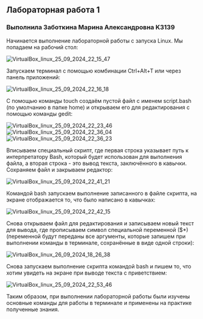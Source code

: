## Лабораторная работа 1
### Выполнила Заботкина Марина Александровна K3139
Начинается выполнение лабораторной работы с запуска Linux. Мы попадаем на рабочий стол:

![VirtualBox_linux_25_09_2024_22_15_47](https://github.com/user-attachments/assets/d1208959-a045-4ee2-8cd2-ff2af689d9a9)

Запускаем терминал с помощью комбинации Ctrl+Alt+T или через панель приложений:

![VirtualBox_linux_25_09_2024_22_16_18](https://github.com/user-attachments/assets/dba3dfad-6db4-4546-be22-146c7b151c7c)

С помощью команды touch создаём пустой файл с именем script.bash (по умолчанию в папке home) и открываем его для редактирования с помощью команды gedit:

![VirtualBox_linux_25_09_2024_22_23_46](https://github.com/user-attachments/assets/0afdd388-2a97-46f5-a6ba-1fb541786e25)
![VirtualBox_linux_25_09_2024_22_36_04](https://github.com/user-attachments/assets/5a8e1b0f-9302-45c4-a255-d1f2b2a7b8f9)
![VirtualBox_linux_25_09_2024_22_36_23](https://github.com/user-attachments/assets/18df751f-d58f-4e9a-95a4-8c5f65cf8ebf)

Вписываем специальный скрипт, где первая строка указывает путь к интерпретатору Bash, который будет использован для выполнения файла, а вторая строка - это вывод текста, заключённого в кавычки. Сохраняем файл и закрываем редактор:

![VirtualBox_linux_25_09_2024_22_41_21](https://github.com/user-attachments/assets/43605ecf-3219-4549-9437-b449275012fc)

Командой bash запускаем выполнение записанного в файле скрипта, на экране отображается то, что было написано в кавычках:

![VirtualBox_linux_25_09_2024_22_42_15](https://github.com/user-attachments/assets/ad4e0903-3d73-458e-876d-0754a2952b37)

Снова открываем файл для редактирования и записываем новый текст для вывода, где прописываем символ специальной переменной ($*) (переменной будут переданы все аргументы, которые запишем при выполнении команды в терминале, сохранённые в виде одной строки):

![VirtualBox_linux_26_09_2024_18_26_38](https://github.com/user-attachments/assets/75cb4be0-7d14-4ad8-a066-0bcc66e5af20)

Снова запускаем выполнение скрипта командой bash и пишем то, что хотим увидеть на экране при выводе текста с приветствием:

![VirtualBox_linux_25_09_2024_22_53_46](https://github.com/user-attachments/assets/09e614ff-3390-4070-ae78-8ae3fe083552)

Таким образом, при выполнении лабораторной работы были изучены основные команды для работы в терминале и применены на практике полученные знания.





